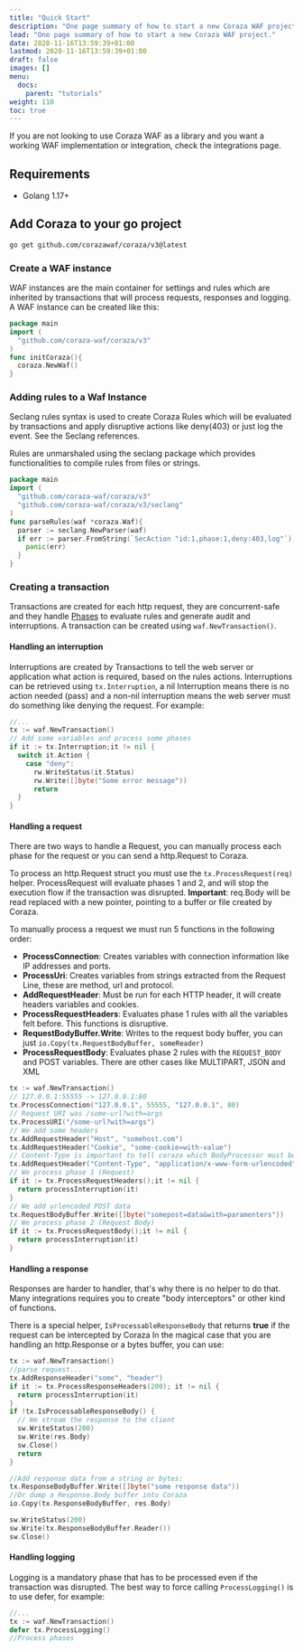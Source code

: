 ```yaml
---
title: "Quick Start"
description: "One page summary of how to start a new Coraza WAF project."
lead: "One page summary of how to start a new Coraza WAF project."
date: 2020-11-16T13:59:39+01:00
lastmod: 2020-11-16T13:59:39+01:00
draft: false
images: []
menu:
  docs:
    parent: "tutorials"
weight: 110
toc: true
---
```


If you are not looking to use Coraza WAF as a library and you want a working WAF implementation or integration, check the integrations page.

## Requirements

- Golang 1.17+

## Add Coraza to your go project

```sh
go get github.com/corazawaf/coraza/v3@latest
```

### Create a WAF instance

WAF instances are the main container for settings and rules which are inherited by transactions that will process requests, responses and logging. A WAF instance can be created like this:

```go
package main
import (
  "github.com/coraza-waf/coraza/v3"
)
func initCoraza(){
  coraza.NewWaf()
}
```

### Adding rules to a Waf Instance

Seclang rules syntax is used to create Coraza Rules which will be evaluated by transactions and apply disruptive actions like deny(403) or just log the event. See the Seclang references.

Rules are unmarshaled using the seclang package which provides functionalities to compile rules from files or strings.

```go
package main
import (
  "github.com/coraza-waf/coraza/v3"
  "github.com/coraza-waf/coraza/v3/seclang"
)
func parseRules(waf *coraza.Waf){
  parser := seclang.NewParser(waf)
  if err := parser.FromString(`SecAction "id:1,phase:1,deny:403,log"`); err != nil {
    panic(err)
  }
}
```

### Creating a transaction

Transactions are created for each http request, they are concurrent-safe and they handle [Phases](#) to evaluate rules and generate audit and interruptions. A transaction can be created using ```waf.NewTransaction()```.

#### Handling an interruption

Interruptions are created by Transactions to tell the web server or application what action is required, based on the rules actions. Interruptions can be retrieved using ```tx.Interruption```, a nil Interruption means there is no action needed (pass) and a non-nil interruption means the web server must do something like denying the request. For example:

```go
//...
tx := waf.NewTransaction()
// Add some variables and process some phases
if it := tx.Interruption;it != nil {
  switch it.Action {
    case "deny":
      rw.WriteStatus(it.Status)
      rw.Write([]byte("Some error message"))
      return
  }
}
```

#### Handling a request

There are two ways to handle a Request, you can manually process each phase for the request or you can send a http.Request to Coraza.

To process an http.Request struct you must use the ```tx.ProcessRequest(req)``` helper. ProcessRequest will evaluate phases 1 and 2, and will stop the execution flow if the transaction was disrupted. **Important**: req.Body will be read replaced with a new pointer, pointing to a buffer or file created by Coraza.

To manually process a request we must run 5 functions in the following order:

- **ProcessConnection**: Creates variables with connection information like IP addresses and ports.
- **ProcessUri**: Creates variables from strings extracted from the Request Line, these are method, url and protocol.
- **AddRequestHeader**: Must be run for each HTTP header, it will create headers variables and cookies.
- **ProcessRequestHeaders**: Evaluates phase 1 rules with all the variables felt before. This functions is disruptive.
- **RequestBodyBuffer.Write**: Writes to the request body buffer, you can just ```io.Copy(tx.RequestBodyBuffer, someReader)```
- **ProcessRequestBody**: Evaluates phase 2 rules with the ```REQUEST_BODY``` and POST variables. There are other cases like MULTIPART, JSON and XML

```go
tx := waf.NewTransaction()
// 127.0.0.1:55555 -> 127.0.0.1:80
tx.ProcessConnection("127.0.0.1", 55555, "127.0.0.1", 80)
// Request URI was /some-url?with=args
tx.ProcessURI("/some-url?with=args")
// We add some headers
tx.AddRequestHeader("Host", "somehost.com")
tx.AddRequestHeader("Cookie", "some-cookie=with-value")
// Content-Type is important to tell coraza which BodyProcessor must be used
tx.AddRequestHeader("Content-Type", "application/x-www-form-urlencoded")
// We process phase 1 (Request)
if it := tx.ProcessRequestHeaders();it != nil {
  return processInterruption(it)
}
// We add urlencoded POST data
tx.RequestBodyBuffer.Write([]byte("somepost=data&with=paramenters"))
// We process phase 2 (Request Body)
if it := tx.ProcessRequestBody();it != nil {
  return processInterruption(it)
}
```

#### Handling a response

Responses are harder to handler, that's why there is no helper to do that. Many integrations requires you to create "body interceptors" or other kind of functions.

There is a special helper, ```IsProcessableResponseBody``` that returns **true** if the request can be intercepted by Coraza
In the magical case that you are handling an http.Response or a bytes buffer, you can use:

```go
tx := waf.NewTransaction()
//parse request...
tx.AddResponseHeader("some", "header")
if it := tx.ProcessResponseHeaders(200); it != nil {
  return processInterruption(it)
}
if !tx.IsProcessableResponseBody() {
  // We stream the response to the client
  sw.WriteStatus(200)
  sw.Write(res.Body)
  sw.Close()
  return
}

//Add response data from a string or bytes:
tx.ResponseBodyBuffer.Write([]byte("some response data"))
//Or dump a Response.Body buffer into Coraza
io.Copy(tx.ResponseBodyBuffer, res.Body)

sw.WriteStatus(200)
sw.Write(tx.ResponseBodyBuffer.Reader())
sw.Close()
```

#### Handling logging

Logging is a mandatory phase that has to be processed even if the transaction was disrupted. The best way to force calling ```ProcessLogging()``` is to use defer, for example:

```go
//...
tx := waf.NewTransaction()
defer tx.ProcessLogging()
//Process phases
```
